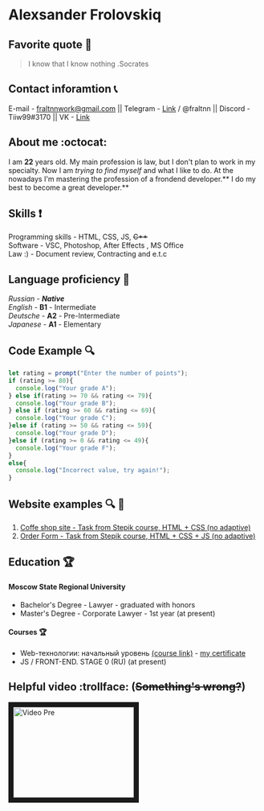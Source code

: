 # Alexsander Frolovskiq

## Favorite quote :pushpin:
>I know that I know nothing .Socrates
>
## Contact inforamtion :telephone_receiver:
E-mail - fraltnnwork@gmail.com || Telegram - [Link][1] / @fraltnn || Discord - Tiiw99#3170 || VK - [Link](https://vk.com/fraltnn "Direct link to profile")

[1]: https://t.me/fraltnn


## About me :octocat:
I am **22** years old. My main profession is law, but I don't plan to work in my specialty. Now I am *trying to find myself* and what I like to do. At the nowadays I'm mastering the profession of a frondend developer.** I do my best to become a great developer.**


## Skills :exclamation:
Programming skills - HTML, CSS, JS, ~~C++~~  
Software - VSC, Photoshop, After Effects , MS Office  
Law :) - Document review, Contracting and e.t.c


## Language proficiency :closed_book:
*Russian* - ***Native***  
*English* -  **B1**  - Intermediate  
*Deutsche* - **A2**  - Pre-Intermediate  
*Japanese* - **A1**  - Elementary


## Code Example :mag:
```javascript
let rating = prompt("Enter the number of points");
if (rating >= 80){
  console.log("Your grade A");
} else if(rating >= 70 && rating <= 79){
  console.log("Your grade B");
} else if (rating >= 60 && rating <= 69){
  console.log("Your grade C");
}else if (rating >= 50 && rating <= 59){
  console.log("Your grade D");
}else if (rating >= 0 && rating <= 49){
  console.log("Your grade F");
}
else{
  console.log("Incorrect value, try again!");
}
```

## Website examples :mag: :pencil:
1. [Coffe shop site - Task from Stepik course, HTML + CSS (no adaptive)](https://fraltnn.github.io/coffe/ "Direct link to site")
2. [Order Form - Task from Stepik course, HTML + CSS + JS (no adaptive)](https://fraltnn.github.io/orderform/ "Direct link to site")

## Education :trophy:
#### Moscow State Regional University
+ Bachelor's Degree - Lawyer - graduated with honors
+ Master's Degree - Corporate Lawyer - 1st year (at present)

#### Courses :trophy:
+ Web-технологии: начальный уровень [(course link)](https://stepik.org/course/82108/syllabus "Direct link to course")  - [ my certificate](https://stepik.org/cert/1770168 "Direct link to certificate page") 
+ JS / FRONT-END. STAGE 0 (RU) (at present)



## Helpful video :trollface: (~~Something's wrong?~~)

<a href="http://www.youtube.com/watch?feature=player_embedded&v=dQw4w9WgXcQ" target="_blank"><img src="http://img.youtube.com/vi/6q0GHJ_Pbk4/0.jpg" 
alt="Video Pre" width="240" height="180" border="10" /></a>


